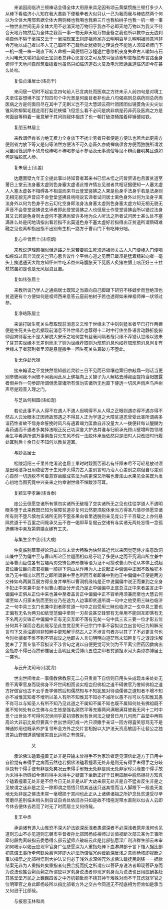 <!-- { "loadSidebar": true } -->
　　来谕因阅临济三顿棒话会得全体大用原来具足因有颂云黄檗惯施三顿打多少人从棒下看临济小儿知在我大愚胁下便粗拳者大似只认一己为我而我与棒依然两个何以为全体大用邪若据全体大用则棒也我喝也我麻三斤也我柏树子也我一机一境一事一物世出世间无非全体大用不必消天地万物归于我亦不必即天地万物以为我又不待合天地万物然后为全体之我而一事一物无非天地万物全备之我也所以教中云无边刹境自他不隔于毫端又云于一毫端现宝王刹即祖师家亦云明明百草头明明祖师意岂非会万物以成己者以圣人无己靡所不己哉然此犹极则之理说食不能饱人须知祖师门下一机一境一棒一喝直下断人命根一闻便悟已涉程途伫思停机丧身失命古人喻如击石火闪电光又喻如金刚王宝剑者总非心思言议之可及故耳但请塞却意根绝却言路全身俯仰于天地间自然筑着磕着也虽然只如临济道石火莫及电光罔通且道临济即今在甚么处咄。

　　复伯贞潘居士(讳亮干)

　　来问居一切时不起妄念四句前人已言病处而医病之方终未示人前四句是对境工夫至住妄想境不加了知四句个中光景是何面目者非也此八句偈病则总病药则总药而医病之方是何面目尽在其中了无剩义岂不见大慧颂云荷叶团团团似镜菱角尖尖尖似锥风吹柳絮毛毬走雨打梨花蛱蝶飞但恁么看不必问是病非病是药非药及医病之方是何面目等稍着一毫意解于其间则觌体相违了也一朝打破漆桶踏着秤锤硬如铁。

　　复朋玉林居士

　　来教谓但肯省力绝无费力全身放下不扰尘劳者只者便是方便法也若舍此更需方便则省力放下等又是何等法然方便法不可久恋畜久亦成禅病须舍方便而独脱所谓渡河虽用筏到岸不须舟也棒喝不棒喝参话不参话及无事流俗等见不辨而自明矣且道如何是独脱底人参。

　　复朱居士(讳盖)

　　达磨面壁九年正全提此事以待知音者耳来书已悟未悟之问皆赘语也且置贫道至莆日上堂云法身塞太虚则色身塞太虚语此惟许情忘见谢者共相证据便知一人塞太虚人人塞太虚各不相碍各不相混而来书云登堂竖拂之人果是色身乎法身乎若是法身则无相无貌无声音应不会登堂竖拂且哓哓说玄谛者试问居士离色身外以何为法身乎离法身外以何为色身乎古云幻化空身即法身法身塞太虚则色身塞太虚方知无相无貌无声音不会登堂竖拂说玄谛者即此登堂竖拂之人也但居士作登堂竖拂会所以错过法身耳又云若是色身则太虚何不塞满尚留许多地为众人听法之所者试问居士甚么处不塞满甚么处是闲地请指出看若指不出莫道色身不塞太虚好若指得出正贫道所谓质碍难融之见也离却指出指不出别有生机一路方于曹山门下有吃棒分咄。

　　复心空曾居士(讳绍烟)

　　来教说道理颇相似但途路之乐耳若要脱生死须透祖师关古人入门便棒入门便喝如疾焰过风奔流度刃岂容心思言议作个平尝心道之见而已哉须是猛着精彩向者一毫头上挨透通天大路方知怀州牛吃禾益州马腹胀天下觅医人炙猪左膊上咄正好三十拄杖然虽如是也是无风起浪且置。

　　复如纬张居士

　　来教所谈乃学人之通病居士既知之当直向自己脚跟下研穷不移蛙步而登绝顶也贫道更有个方便如何是祖师西来意答云庭前柏树子若也透得如来禅祖师禅一状领过参。

　　复净珞陈居士

　　来谕打破生死关头荐取现前消息又云惟于世缘未了中刻刻猛省者早已打作两橛便是生死关头也若据现前消息不外世缘若也荐得十二时中行住坐卧语言动静折旋俯仰迎宾待客无不是大解脱大安乐之地何尝有丝毫间隔者哉只缘不荐错认世缘以致未了耳其实世缘本无差别而未了则为世缘荐取则为现前消息也如荐取现前消息岂复有世缘未了者邪到者里须是悬崖撒手一回生死关头真破方不堕此。

　　复无诤彭光禄

　　接来翰读之不觉快然信知般若灵验三日不见而已霄壤也第归宗敲鼎一则话当更别参彼闻我不闻彼不闻我闻此从上佛祖向上关捩子为人解粘去缚觌面提持当阳披露者但并作一句参即所谓但愿空诸所有慎勿实诸所无也直下便透一切风声雨声鸟声树声尽是观音入理之门。

　　与芝岳何相国(讳如宠)

　　若论此事不从人得不在遇人不遇人但明得不从人得之正眼则遇亦得不遇亦得不然古人云汝眼本正因师故邪遇之不得其人正为学道之大障贫道忍曾受此害所谓病多谙药性者故不惜身命誓挽时风凡有遇着竭力匡救自非没量大人一拨便转每认醍醐为毒药遇而不遇者多矣择法眼正反己功深舍大护法其谁与归前承光顾山壁增辉饱领绪余生平希遘所谓万事俱备只欠东风不假一法脱体承当依然只是旧时人只改旧时行履处耳别后十余日矣不知何以教贫道耳。

　　与妙高居士

　　松陵韶阳三千里外绝淆讹也居士果时时觌面否邪若有纤障未尽不可轻易放过须是田地洁净日用稳密方于生死岸头得力古人差别言句乃治人心差别之病但自尽差别心自然一切透脱不可着意穿凿酿成实法为病更深又所嘱也曹溪山水果见全美既为发心初地当图究竟中兴亲来之约幸谢世缘不惮跋涉可耳。

　　复颖生李孝廉(讳当泰)

　　庞公云但愿空诸所有慎勿实诸所无破相了空实诸所无之见也往往学道人不遇明眼多堕于此来教既已知为宿障贫道亦复何云然更须脱体承当方得圣凡情尽但愿空诸所有则不堕凡慎勿实诸所无则不堕圣果向者里透脱则亲见庞公于千百载之上亦何悬隔贫道于千百里之间哉承又云不吝一偈即草复偈云空诸有与实诸无两处忘情一念孤选佛场中亲及第男婚女嫁有工夫。

　　与集生余中丞(讳大成)

　　仲夏临别草草持论洞山五位未曾大畅殊为快然盖近代以来因觉范恃才率意改洞山兼中至为偏中至与曹山所论臣位题面相似易于晓了多便从之而不究洞山所立兼中至与曹山臣位各有旨趣两刃交锋色界形像等语为证不可擅改曹山所论从本体上说起君位臣位臣向君君视臣一顺排下洞山从作用为人上说起正中偏偏中正因不敢触犯本体乃无中唱出以回互之即所谓兼中至也所回互者即兼中到也正中偏偏中正便是两刃交锋如鸟两翼互展方得全身并举所以曹洞机缘纯是正中说偏偏中说正而兼到之全身不犯正中来兼中至不似曹山君臣分开说乃是正中偏偏中正底总注正中来者盖言正中偏偏中正俱从正位中来也兼中至者盖言正中偏偏中正不容单用须兼而至也大慧云何谓至如人归家未到而至别业乃在途为人边事即贫道所谓一句中之他受用三昧也临济之一句中具三玄门也兼中到者即贫道一句中之自受用三昧也临济之一玄中具三要也正偏有无名为两刃如依觉范偏中至则一刃矣说甚交锋邪有无单用不能回互即落有无不名两刃交锋正中偏偏中正有无交互即不落有无矣一句中具三玄三要一位才彰五位分何其不谋而合若此哉写至此忽觉忍笑不已宗门中事不容拟议立出言句已为知解况言句下又添注脚岂非知解中更知解乎然古人之不涉言句者亦以其了了不必更言句也今时杜撰者不惟不到不容拟议之地即古人言句明明向道茫然未知巨复与之谆谆注解犹未了了面专借不容拟议不涉言句之说以自便更觉可笑剑为不平离宝匣药因救病出金瓶亦不得已而然邪惟居士高明且亲受博山五位之印者贫道担水河头卖谅亦博居士一笑也。

　　与云升沈司马(讳犹龙)

　　世出世间唯此一事儒教佛教原无二心只贵直下自信则日用头头成现本来处处无乖不离宰官身而现佛身不坏世间相而谈实相岂但佛祖之道不碍做官乃惟知佛祖之道方好做官也古不云乎吾学佛然后知儒然知与不知犹属对待语儒佛之道知者不增不知亦不减惟其知者不增所以圣人有所不知惟其不知亦不减所以愚不肖可以与知惟其愚不肖可以与知圣人有所不知乃见此道之不属知不属不知也既不属知何处有佛祖既不属不知何处有众生佛与众生皆是强名廓然平等充塞两间满眼满耳彼我无间十二时中觅个出世处不可得何况世间乎夏初领教尚有世间法之疑曾日月几何而广益堂中再聆高论大非前比矣但要真个世出世间打成一片只须撒手亲证一回方得喜笑怒骂无不是神通妙用也既承外护复领布金方外之交片言相报以大护法天资高敏固不让裴公之独贤第山野僧道德轻微实自比运师之有愧耳。

　　　　　　又

　　承论佛法磕着撞着无处非是只输未曾得手不为家珍者足见深信此道方于日用中自验觉有未得手之病而云然也若据佛法磕着撞着无处非是则无有得手未得手之分岐纵饶有个得手便有非是处矣况云未得手邪既无处非是则无处非家珍只缘要个得手故为未得手所碍如今但将得手未得手之疑直下坐断正好于日用应酬中脱然担荷方知真个磕着撞着无处非是不但今日无处非是从旷大劫来原无处非是自不猛省反生非是之见故谓之迷非是之见一除即谓之悟悟只悟其迷迷只迷其悟而当人脚跟下一段盖天盖地无处非是之佛法未常一毫增损于其间也此正从上诸佛诸祖之所护念处贫道受尽辛苦磨尽差别临末梢头到自证自肯处依旧亦只如是故不惜拖泥带水直剖以似古人云即今休去便休去若觅了时无了时而居士又何待哉。

　　复王中丞

　　承谕诸有道入山惟恐不深大护法欲深反浅者愚谓深者不必深浅者原非浅何也见道则忘山不亦见道则忘朝市乎昔者孙比部因杨岐禅师过访值视断次部云某为王事所牵何繇免离岐指云委悉得么部云望师点破岐云此是比部弘愿深广利济群生部云未审如何岐示以偈云应现宰官身广弘悲愿深为人重指处棒下血淋淋部于言下悟入据比部初意谓王事所牵何繇免离岂非即大护法所谓俗冗纠缠欲深反浅之意而杨岐即视断之事以指示之比部得悟则大护法又何必于浅外求深俗冗外求佛法哉抚民劋猺一一据款结案无非为人重指处矣重指者何民合抚而抚之所谓应以菩萨身说法者即现菩萨身而为说法也猺合劋而劋之所谓应以罗刹身说法者即现罗刹身而为说法也日用应酬各赴其感堂堂万民之上巍巍四省之中万机顿赴而不挠其神千难殊对而不干其虑就宰官之位明宰官之身此即杨岐所以指比部者方外之交古今同道无不彻底相为但肯如是承当又何逊于比部哉。

　　与报恩玉林和尚

